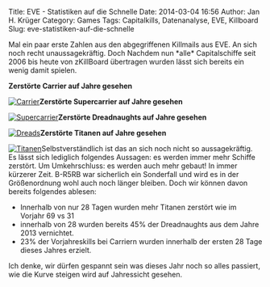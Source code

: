 Title: EVE - Statistiken auf die Schnelle
Date: 2014-03-04 16:56
Author: Jan H. Krüger
Category: Games
Tags: Capitalkills, Datenanalyse, EVE, Killboard
Slug: eve-statistiken-auf-die-schnelle

Mal ein paar erste Zahlen aus den abgegriffenen Killmails aus EVE. An
sich noch recht unaussagekräftig. Doch Nachdem nun \*alle\*
Capitalschiffe seit 2006 bis heute von zKillBoard übertragen wurden
lässt sich bereits ein wenig damit spielen.

<!--more-->

**Zerstörte Carrier auf Jahre gesehen**

[![Carrier][]][Carrier]**Zerstörte Supercarrier auf Jahre gesehen**

[![Supercarrier][]][Supercarrier]**Zerstörte Dreadnaughts auf Jahre
gesehen**

[![Dreads][]][Dreads]**Zerstörte Titanen auf Jahre gesehen**

[![Titanen][]][Titanen]Selbstverständlich ist das an sich noch nicht so
aussagekräftig. Es lässt sich lediglich folgendes Aussagen: es werden
immer mehr Schiffe zerstört. Um Umkehrschluss: es werden auch mehr
gebaut! In immer kürzerer Zeit. B-R5RB war sicherlich ein Sonderfall und
wird es in der Größenordnung wohl auch noch länger bleiben. Doch wir
können davon bereits folgendes ablesen:

-   Innerhalb von nur 28 Tagen wurden mehr Titanen zerstört wie im
    Vorjahr 69 vs 31
-   innerhalb von 28 wurden bereits 45% der Dreadnaughts aus dem Jahre
    2013 vernichtet.
-   23% der Vorjahreskills bei Carriern wurden innerhalb der ersten 28
    Tage dieses Jahres erzielt.

Ich denke, wir dürfen gespannt sein was dieses Jahr noch so alles
passiert, wie die Kurve steigen wird auf Jahressicht gesehen.

  [Carrier]: http://www.janhkrueger.de/blog/wp-content/uploads/2014/03/Carrier.jpg
  [Supercarrier]: http://www.janhkrueger.de/blog/wp-content/uploads/2014/03/Supercarrier.jpg
  [Dreads]: http://www.janhkrueger.de/blog/wp-content/uploads/2014/03/Dreads.jpg
  [Titanen]: http://www.janhkrueger.de/blog/wp-content/uploads/2014/03/Titanen.jpg
